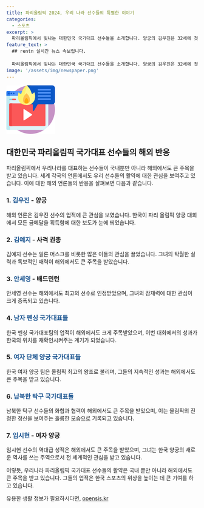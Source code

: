 ```yaml
---
title: 파리올림픽 2024, 우리 나라 선수들의 특별한 이야기
categories:
  - 스포츠
excerpt: >
  파리올림픽에서 빛나는 대한민국 국가대표 선수들을 소개합니다. 양궁의 김우진은 32세에 첫 5회 올림픽 금메달을 차지했고, 김예지는 일론 머스크까지 반한 화제의 주인공이었습니다. 또한, 안세영은 성장 가능성을 언급했고, 펜싱팀과 여자 양궁팀은 올림픽에서의 탁월한 성과를 거뒀습니다. 남북한 탁구 국가대표들의 화합도 이목을 끌었으며, 양궁과 사격 선수들의 뛰어난 성과는 국가의 자부심이 되었습니다.
feature_text: >
  ## rentn 실시간 뉴스 속보입니다.

  파리올림픽에서 빛나는 대한민국 국가대표 선수들을 소개합니다. 양궁의 김우진은 32세에 첫 5회 올림픽 금메달을 차지했고, 김예지는 일론 머스크까지 반한 화제의 주인공이었습니다. 또한, 안세영은 성장 가능성을 언급했고, 펜싱팀과 여자 양궁팀은 올림픽에서의 탁월한 성과를 거뒀습니다. 남북한 탁구 국가대표들의 화합도 이목을 끌었으며, 양궁과 사격 선수들의 뛰어난 성과는 국가의 자부심이 되었습니다.
image: '/assets/img/newspaper.png'
---
```


<p><img src="/assets/img/news.png" alt="rentncar 속보" /></p>

<h2>대한민국 파리올림픽 국가대표 선수들의 해외 반응</h2>

<p>파리올림픽에서 우리나라를 대표하는 선수들이 국내뿐만 아니라 해외에서도 큰 주목을 받고 있습니다. 세계 각국의 언론에서도 우리 선수들의 활약에 대한 관심을 보여주고 있습니다. 이에 대한 해외 언론들의 반응을 살펴보면 다음과 같습니다. </p>

<h3>1. <span style="color: #1a5490;">김우진</span> - 양궁</h3>

<p>해외 언론은 김우진 선수의 업적에 큰 관심을 보였습니다. 한국이 파리 올림픽 양궁 대회에서 모든 금메달을 획득함에 대한 보도가 눈에 띄었습니다.</p>

<h3>2. <span style="color: #1a5490;">김예지</span> - 사격 권총</h3>

<p>김예지 선수는 일론 머스크를 비롯한 많은 이들의 관심을 끌었습니다. 그녀의 탁월한 실력과 독보적인 매력이 해외에서도 큰 주목을 받았습니다.</p>

<h3>3. <span style="color: #1a5490;">안세영</span> - 배드민턴</h3>

<p>안세영 선수는 해외에서도 최고의 선수로 인정받았으며, 그녀의 잠재력에 대한 관심이 크게 증폭되고 있습니다.</p>

<h3>4. <span style="color: #1a5490;">남자 펜싱 국가대표들</span></h3>

<p>한국 펜싱 국가대표팀의 업적이 해외에서도 크게 주목받았으며, 이번 대회에서의 성과가 한국의 위치를 재확인시켜주는 계기가 되었습니다.</p>

<h3>5. <span style="color: #1a5490;">여자 단체 양궁 국가대표들</span></h3>

<p>한국 여자 양궁 팀은 올림픽 최고의 왕조로 불리며, 그들의 지속적인 성과는 해외에서도 큰 주목을 받고 있습니다.</p>

<h3>6. <span style="color: #1a5490;">남북한 탁구 국가대표들</span></h3>

<p>남북한 탁구 선수들의 화합과 협력이 해외에서도 큰 주목을 받았으며, 이는 올림픽의 진정한 정신을 보여주는 훌륭한 모습으로 기록되고 있습니다.</p>

<h3>7. <span style="color: #1a5490;">임시현</span> - 여자 양궁</h3>

<p>임시현 선수의 역대급 성적은 해외에서도 큰 주목을 받았으며, 그녀는 한국 양궁의 새로운 역사를 쓰는 주역으로서 전 세계적인 관심을 받고 있습니다.</p>

<p>이렇듯, 우리나라 파리올림픽 국가대표 선수들의 활약은 국내 뿐만 아니라 해외에서도 큰 주목을 받고 있습니다. 그들의 업적은 한국 스포츠의 위상을 높이는 데 큰 기여를 하고 있습니다.</p>
유용한 생활 정보가 필요하시다면, <a href="https://opensis.kr" rel="dofollow">opensis.kr</a>


